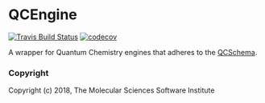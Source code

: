 QCEngine
==============================
[![Travis Build Status](https://travis-ci.org/MolSSI/QCEngine.png)](https://travis-ci.org/MolSSI/QCEngine)
[![codecov](https://codecov.io/gh/MolSSI/QCEngine/branch/master/graph/badge.svg)](https://codecov.io/gh/MolSSI/QCEngine/branch/master)

A wrapper for Quantum Chemistry engines that adheres to the [QCSchema](https://github.com/MolSSI/QC_JSON_Schema).

### Copyright

Copyright (c) 2018, The Molecular Sciences Software Institute

